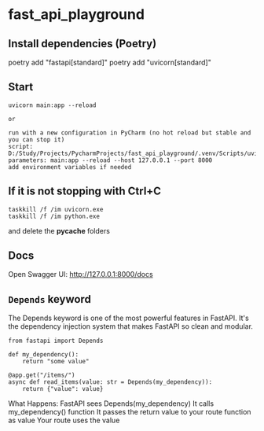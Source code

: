# fast_api_playground


## Install dependencies (Poetry)
poetry add "fastapi[standard]"
poetry add "uvicorn[standard]"


## Start
```
uvicorn main:app --reload

or 

run with a new configuration in PyCharm (no hot reload but stable and you can stop it)
script: D:/Study/Projects/PycharmProjects/fast_api_playground/.venv/Scripts/uvicorn.exe
parameters: main:app --reload --host 127.0.0.1 --port 8000
add environment variables if needed
```


## If it is not stopping with Ctrl+C
```
taskkill /f /im uvicorn.exe
taskkill /f /im python.exe
```
and delete the __pycache__ folders


## Docs
Open Swagger UI: http://127.0.0.1:8000/docs


## `Depends` keyword
The Depends keyword is one of the most powerful features in FastAPI. It's the dependency injection 
system that makes FastAPI so clean and modular.

```
from fastapi import Depends

def my_dependency():
    return "some value"

@app.get("/items/")
async def read_items(value: str = Depends(my_dependency)):
    return {"value": value}
```
What Happens:
    FastAPI sees Depends(my_dependency)
    It calls my_dependency() function
    It passes the return value to your route function as value
    Your route uses the value